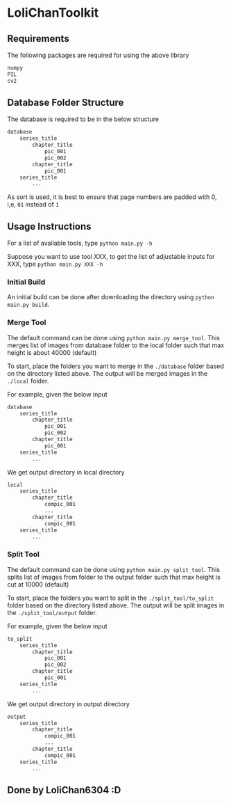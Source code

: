 # LoliChanToolkit

## Requirements

The following packages are required for using the above library

```python
numpy
PIL
cv2
```

## Database Folder Structure

The database is required to be in the below structure

```python
database
    series_title
        chapter_title
            pic_001
            pic_002
        chapter_title
            pic_001
    series_title
        ...
```

As sort is used, it is best to ensure that page numbers are padded with 0, i,e, `01` instead of `1`

## Usage Instructions

For a list of available tools, type `python main.py -h`

Suppose you want to use tool XXX, to get the list of adjustable inputs for XXX, type `python main.py XXX -h`

### Initial Build

An initial build can be done after downloading the directory using `python main.py build`.

### Merge Tool

The default command can be done using `python main.py merge_tool`. This merges list of images from database folder to the local folder such that max height is about 40000 (default)

To start, place the folders you want to merge in the `./database` folder based on the directory listed above. The output will be merged images in the `./local` folder.

For example, given the below input

```python
database
    series_title
        chapter_title
            pic_001
            pic_002
        chapter_title
            pic_001
    series_title
        ...
```

We get output directory in local directory

```python
local
    series_title
        chapter_title
            compic_001
            ...
        chapter_title
            compic_001
    series_title
        ...
```

### Split Tool

The default command can be done using `python main.py split_tool`. This splits list of images from folder to the output folder such that max height is cut at 10000 (default)

To start, place the folders you want to split in the `./split_tool/to_split` folder based on the directory listed above. The output will be split images in the `./split_tool/output` folder.

For example, given the below input

```python
to_split
    series_title
        chapter_title
            pic_001
            pic_002
        chapter_title
            pic_001
    series_title
        ...
```

We get output directory in output directory

```python
output
    series_title
        chapter_title
            compic_001
            ...
        chapter_title
            compic_001
    series_title
        ...
```


## Done by LoliChan6304 :D